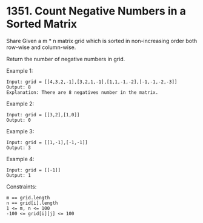 # 1351. Count Negative Numbers in a Sorted Matrix
Share
Given a m * n matrix grid which is sorted in non-increasing order both row-wise and column-wise.

Return the number of negative numbers in grid.



Example 1:
```plt
Input: grid = [[4,3,2,-1],[3,2,1,-1],[1,1,-1,-2],[-1,-1,-2,-3]]
Output: 8
Explanation: There are 8 negatives number in the matrix.
```
Example 2:
```plt
Input: grid = [[3,2],[1,0]]
Output: 0
```
Example 3:
```plt
Input: grid = [[1,-1],[-1,-1]]
Output: 3
```
Example 4:
```plt
Input: grid = [[-1]]
Output: 1
```

Constraints:
```plt
m == grid.length
n == grid[i].length
1 <= m, n <= 100
-100 <= grid[i][j] <= 100
```
